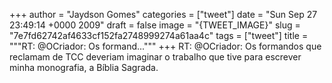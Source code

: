
+++
author = "Jaydson Gomes"
categories = ["tweet"]
date = "Sun Sep 27 23:49:14 +0000 2009"
draft = false
image = "{TWEET_IMAGE}"
slug = "7e7fd62742af4633cf152fa2748999274a61aa4c"
tags = ["tweet"]
title = """RT: @OCriador: Os formand..."""
+++
RT: @OCriador: Os formandos que reclamam de TCC deveriam imaginar o trabalho que tive para escrever minha monografia, a Bíblia Sagrada.
